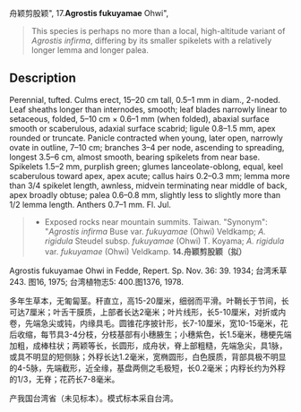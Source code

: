 舟颖剪股颖",
17.**Agrostis fukuyamae** Ohwi",

> This species is perhaps no more than a local, high-altitude variant of *Agrostis infirma*, differing by its smaller spikelets with a relatively longer lemma and longer palea.

## Description
Perennial, tufted. Culms erect, 15–20 cm tall, 0.5–1 mm in diam., 2-noded. Leaf sheaths longer than internodes, smooth; leaf blades narrowly linear to setaceous, folded, 5–10 cm × 0.6–1 mm (when folded), abaxial surface smooth or scaberulous, adaxial surface scabrid; ligule 0.8–1.5 mm, apex rounded or truncate. Panicle contracted when young, later open, narrowly ovate in outline, 7–10 cm; branches 3–4 per node, ascending to spreading, longest 3.5–6 cm, almost smooth, bearing spikelets from near base. Spikelets 1.5–2 mm, purplish green; glumes lanceolate-oblong, equal, keel scaberulous toward apex, apex acute; callus hairs 0.2–0.3 mm; lemma more than 3/4 spikelet length, awnless, midvein terminating near middle of back, apex broadly obtuse; palea 0.6–0.8 mm, slightly less to slightly more than 1/2 lemma length. Anthers 0.7–1 mm. Fl. Jul.

> * Exposed rocks near mountain summits. Taiwan.
  "Synonym": "*Agrostis infirma* Buse var. *fukuyamae* (Ohwi) Veldkamp; *A. rigidula* Steudel subsp. *fukuyamae* (Ohwi) T. Koyama; *A. rigidula* var. *fukuyamae* (Ohwi) Veldkamp.
**14.舟颖剪股颖（拟）**

Agrostis fukuyamae Ohwi in Fedde, Repert. Sp. Nov. 36: 39. 1934; 台湾禾草243. 图16, 1975; 台湾植物志5: 400.图1376, 1978.

多年生草本，无匍匐茎。秆直立，高15-20厘米，细弱而平滑。叶鞘长于节间，长可达7厘米；叶舌干膜质，上部者长达2毫米；叶片线形，长5-10厘米，对折或内卷，先端急尖或钝，内缘具毛。圆锥花序披针形，长7-10厘米，宽10-15毫米，花后收缩，每节具3-4分枝，分枝基部有小穗腋生；小穗紫色，长1.5毫米，穗梗先端加粗，成棒柱状；两颖等长，长圆形，成舟状，脊上部粗糙，先端急尖，具1脉，或具不明显的短侧脉；外稃长达1.2毫米，宽椭圆形，白色膜质，背部具极不明显的4-5脉，先端截形，近全缘，基盘两侧之毛极短，长0.2毫米；内稃长约为外稃的1/3，无脊；花药长7-8毫米。

产我国台湾省（未见标本）。模式标本采自台湾。
